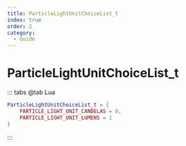 ```yaml
---
title: ParticleLightUnitChoiceList_t
index: true
order: 2
category:
  - Guide
---
```


# ParticleLightUnitChoiceList_t
::: tabs
@tab Lua
```lua
ParticleLightUnitChoiceList_t = {
    PARTICLE_LIGHT_UNIT_CANDELAS = 0,
    PARTICLE_LIGHT_UNIT_LUMENS = 1
}
```
:::
